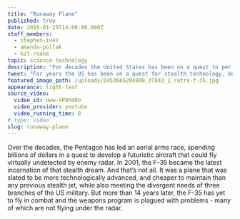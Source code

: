 ```yaml
---
title: "Runaway Plane"
published: true
date: 2016-01-25T14:00:00.000Z
staff_members:
  - stephen-ives
  - amanda-pollak
  - kit-roane
topic: science-technology
description: "For decades the United States has been on a quest to perfect stealth technology, but development of the F-35 fighter jet shows just how complicated dreams can become."
tweet: "For years the US has been on a quest for stealth technology, but the F35 shows how hard it can be:"
featured_image_path: /uploads/1453665204948_37843_1_retro-f-35.jpg
appearance: light-text
source_video:
  video_id: uww-VPOnd0o
  video_provider: youtube
  video_running_time: 8
# type: video
slug: runaway-plane
---
```


Over the decades, the Pentagon has led an aerial arms race, spending billions of dollars in a quest to develop a futuristic aircraft that could fly virtually undetected by enemy radar. In 2001, the F-35 became the latest incarnation of that stealth dream. And that’s not all. It was a plane that was slated to be more technologically advanced, and cheaper to maintain than any previous stealth jet, while also meeting the divergent needs of three branches of the US military. But more than 14 years later, the F-35 has yet to fly in combat and the weapons program is plagued with problems - many of which are not flying under the radar.

